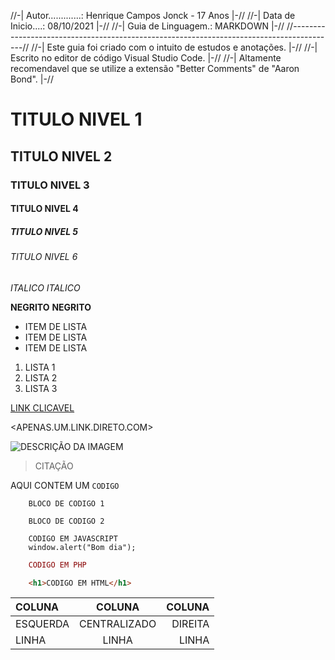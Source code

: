 //-| Autor.............: Henrique Campos Jonck - 17 Anos                                 |-//
//-| Data de Inicio....: 08/10/2021                                                      |-//
//-| Guia de Linguagem.: MARKDOWN                                                        |-//
//-----------------------------------------------------------------------------------------//
//-| Este guia foi criado com o intuito de estudos e anotações.                          |-//
//-| Escrito no editor de código Visual Studio Code.                                     |-//
//-| Altamente recomendavel que se utilize a extensão "Better Comments" de "Aaron Bond". |-//


# TITULO NIVEL 1
## TITULO NIVEL 2
### TITULO NIVEL 3
#### TITULO NIVEL 4
##### TITULO NIVEL 5
###### TITULO NIVEL 6

*ITALICO*
_ITALICO_

**NEGRITO**
__NEGRITO__

* ITEM DE LISTA
* ITEM DE LISTA
* ITEM DE LISTA

1. LISTA 1
2. LISTA 2
3. LISTA 3

[LINK CLICAVEL](URL)

<APENAS.UM.LINK.DIRETO.COM>

![DESCRIÇÃO DA IMAGEM](CAMINHO_IMAGEM)

> CITAÇÃO

AQUI CONTEM UM `CODIGO`

```
    BLOCO DE CODIGO 1
```
~~~
    BLOCO DE CODIGO 2
~~~

~~~javascipt
    CODIGO EM JAVASCRIPT
    window.alert("Bom dia");
~~~

~~~php
    CODIGO EM PHP
~~~
~~~html
    <h1>CODIGO EM HTML</h1>
~~~


COLUNA    | COLUNA       | COLUNA
:---------|:------------:|--------:
ESQUERDA  | CENTRALIZADO | DIREITA
LINHA     | LINHA        | LINHA

